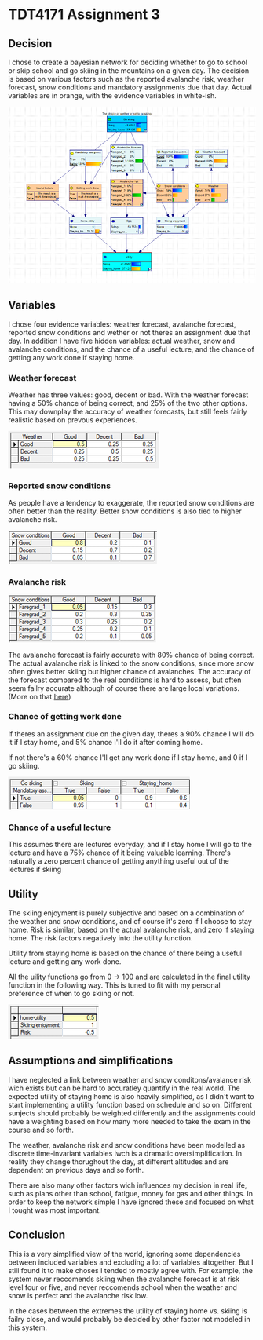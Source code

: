 # TDT4171 Assignment 3

## Decision
I chose to create a bayesian network for deciding whether to go to school or   skip school and go skiing in the mountains on a given day. The decision is based on various factors such as the reported avalanche risk, weather forecast, snow conditions and mandatory assignments due that day. Actual variables are in orange, with the evidence variables in white-ish.

![network overview](network_overview.PNG)

## Variables
 I chose four evidence variables: weather forecast, avalanche forecast, reported snow conditions and wether or not theres an assignment due that day. In addition I have five hidden variables: actual weather, snow and avalanche conditions, and the chance of a useful lecture, and the chance of getting any work done if staying home.

### Weather forecast
Weather has three values: good, decent or bad. With the weather forecast having a 50% chance of being correct, and 25% of the two other options. This may downplay the accuracy of weather forecasts, but still feels fairly realistic based on prevous experiences.

![weather forecast](weather_forecast.PNG)

### Reported snow conditions
As people have a tendency to exaggerate, the reported snow conditions are often better than the reality. Better snow conditions is also tied to higher avalanche risk.

![snow reported](reported_snow.PNG)


### Avalanche risk
![avalanche risk](avalanche_risk.PNG)

The avalanche forecast is fairly accurate with 80% chance of being correct. The actual avalanche risk is linked to the snow conditions, since more snow often gives better skiing but higher chance of avalanches. The accuracy of the forecast compared to the real conditions is hard to assess, but often seem failry accurate although of course there are large local variations. (More on that [here](https://varsom.no/snoskredvarsling/om-snoskredvarslingen/?ref=mainmenu))

### Chance of getting work done
If theres an assignment due on the given day, theres a 90% chance I will do it if I stay home, and 5% chance I'll do it after coming home.

If not there's a 60% chance I'll get any work done if I stay home, and 0 if I go skiing.

![work chance](working.png)

### Chance of a useful lecture
This assumes there are lectures everyday, and if I stay home I will go to the lecture and have a 75% chance of it being valuable learning. There's naturally a zero percent chance of getting anything useful out of the lectures if skiing


## Utility
The skiing enjoyment is purely subjective and based on a combination of the weather and snow conditions, and of course it's zero if I choose to stay home. Risk is similar, based on the actual avalanche risk, and zero if staying home. The risk factors negatively into the utility function.

Utility from staying home is based on the chance of there being a useful lecture and getting any work done.

All the uility functions go from 0 -> 100 and are calculated in the final utility function in the following way. This is tuned to fit with my personal preference of when to go skiing or not.

![utility](util.png)


## Assumptions and simplifications
I have neglected a link between weather and snow conditons/avalance risk wich exists but can be hard to accuratley quantify in the real world. The expected utility of staying home is also heavily simplified, as I didn't want to start implementing a utility function based on schedule and so on. Different sunjects should probably be weighted differently and the assignments could have a weighting based on how many more needed to take the exam in the course and so forth.

The weather, avalanche risk and snow conditions have been modelled as discrete time-invariant variables iwch is a dramatic oversimplification. In reality they change thorughout the day, at different altitudes and are dependent on previous days and so forth.

There are also many other factors wich influences my decision in real life, such as plans other than school, fatigue, money for gas and other things. In order to keep the network simple I have ignored these and focused on what I tought was most important.


## Conclusion
This is a very simplified view of the world, ignoring some dependencies between included variables and excluding a lot of variables altogether. But I still found it to make choses I tended to mostly agree with. For example, the system never reccomends skiing when the avalanche forecast is at risk level four or five, and never reccomends school when the weather and snow is perfect and the avalanche risk low.

In the cases between the extremes the utility of staying home vs. skiing is failry close, and would probably be decided by other factor not modeled in this system.
